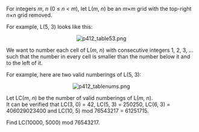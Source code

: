 <p>For integers <var>m</var>, <var>n</var> (0 ≤ <var>n</var> &lt; <var>m</var>), let L(<var>m</var>, <var>n</var>) be an <var>m</var>×<var>m</var> grid with the top-right <var>n</var>×<var>n</var> grid removed.</p>

<p>For example, L(5, 3) looks like this:</p>

<p style="text-align:center;"><img src="project/images/p412_table53.png" alt="p412_table53.png" /></p>

<p>We want to number each cell of L(<var>m</var>, <var>n</var>) with consecutive integers 1, 2, 3, ... such that the number in every cell is smaller than the number below it and to the left of it.</p>

<p>For example, here are two valid numberings of L(5, 3):</p>
<p style="text-align:center;"><img src="project/images/p412_tablenums.png" alt="p412_tablenums.png" /></p>

<p>Let LC(<var>m</var>, <var>n</var>) be the number of valid numberings of L(<var>m</var>, <var>n</var>).<br />
It can be verified that LC(3, 0) = 42, LC(5, 3) = 250250, LC(6, 3) = 406029023400 and LC(10, 5) mod 76543217 = 61251715.</p>

<p>Find LC(10000, 5000) mod 76543217.</p>
